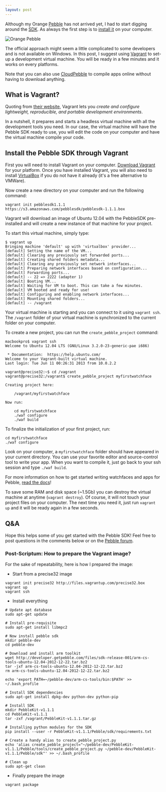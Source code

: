 ```yaml
---
layout: post
---
```


Although my Orange [Pebble][pebble] has not arrived yet, I had to start digging around the [SDK][pebblesdk]. As always the first step is to [install it][pebblesdkinstall] on your computer.

![Orange Pebble](http://i.imgur.com/YK57o.jpg)

The official approach might seem a little complicated to some developers and is not available on Windows. In this post, I suggest using [Vagrant][vagrant] to set-up a development virtual machine. You will be ready in a few minutes and it works on every platforms.

<!-- more -->

Note that you can also use [CloudPebble][cloudpebble] to compile apps online without having to download anything.

## What is Vagrant?

Quoting from [their website][vagrant], Vagrant lets you _create and configure lightweight, reproducible, and portable development environments_.

In a nutshell, it prepares and starts a headless virtual machine with all the development tools you need. In our case, the virtual machine will have the Pebble SDK ready to use, you will edit the code on your computer and have the virtual machine compile your code.

## Install the Pebble SDK through Vagrant

First you will need to install Vagrant on your computer. [Download Vagrant][vagrantdownload] for your platform. Once you have installed Vagrant, you will also need to install [VirtualBox][virtualbox] if you do not have it already (it's a free alternative to VMWare).

Now create a new directory on your computer and run the following command:

    vagrant init pebblesdk1.1.1 https://s3.amazonaws.com/pebblesdk/pebblesdk-1.1.1.box

Vagrant will download an image of Ubuntu 12.04 with the PebbleSDK pre-installed and will create a new instance of that machine for your project.

To start this virtual machine, simply type:

    $ vagrant up
    Bringing machine 'default' up with 'virtualbox' provider...
    [default] Setting the name of the VM...
    [default] Clearing any previously set forwarded ports...
    [default] Creating shared folders metadata...
    [default] Clearing any previously set network interfaces...
    [default] Preparing network interfaces based on configuration...
    [default] Forwarding ports...
    [default] -- 22 => 2222 (adapter 1)
    [default] Booting VM...
    [default] Waiting for VM to boot. This can take a few minutes.
    [default] VM booted and ready for use!
    [default] Configuring and enabling network interfaces...
    [default] Mounting shared folders...
    [default] -- /vagrant

Your virtual machine is starting and you can connect to it using `vagrant ssh`. The `/vagrant` folder of your virtual machine is synchronized to the current folder on your computer.

To create a new project, you can run the `create_pebble_project` command:

    macbookpro$ vagrant ssh
    Welcome to Ubuntu 12.04 LTS (GNU/Linux 3.2.0-23-generic-pae i686)

     * Documentation:  https://help.ubuntu.com/
    Welcome to your Vagrant-built virtual machine.
    Last login: Tue Jun 11 00:26:31 2013 from 10.0.2.2
    
    vagrant@precise32:~$ cd /vagrant
    vagrant@precise32:/vagrant$ create_pebble_project myfirstwatchface

    Creating project here:

    	/vagrant/myfirstwatchface

    Now run:

    	cd myfirstwatchface
    	./waf configure
    	./waf build
      
To finalize the initialization of your first project, run:
      
    cd myfirstwatchface
    ./waf configure
      
Look on your computer, a `myfirstwatchface` folder should have appeared in your current directory. You can use your favorite editor and source-control tool to write your app.  When you want to compile it, just go back to your ssh session and type `./waf build`.

For more information on how to get started writing watchfaces and apps for Pebble, [read the docs][pebblesdkdoc]!

To save some RAM and disk space (~1.5Gb) you can destroy the virtual machine at anytime (`vagrant destroy`). Of course, it will not touch your project files on your computer. The next time you need it, just run `vagrant up` and it will be ready again in a few seconds.

## Q&A

Hope this helps some of you get started with the Pebble SDK! Feel free to post questions in the comments below or on the [Pebble forum][pebbleforum].

### Post-Scriptum: How to prepare the Vagrant image?

For the sake of repeatability, here is how I prepared the image:

 * Start from a precise32 image

<!-- leave list mode -->
    vagrant init precise32 http://files.vagrantup.com/precise32.box
    vagrant up    
    vagrant ssh

 * Install everything

<!-- leave list mode -->
    # Update apt database
    sudo apt-get update

    # Install pre-requisite
    sudo apt-get install libmpc2

    # Now install pebble sdk
    mkdir pebble-dev
    cd pebble-dev

    # Download and install arm toolkit
    wget http://developer.getpebble.com/files/sdk-release-001/arm-cs-tools-ubuntu-12.04-2012-12-22.tar.bz2
    tar -jxf arm-cs-tools-ubuntu-12.04-2012-12-22.tar.bz2
    rm arm-cs-tools-ubuntu-12.04-2012-12-22.tar.bz2

    echo 'export PATH=~/pebble-dev/arm-cs-tools/bin:$PATH' >> ~/.bash_profile

    # Install SDK dependencies
    sudo apt-get install dpkg-dev python-dev python-pip

    # Install SDK
    mkdir PebbleKit-v1.1.1
    cd PebbleKit-v1.1.1
    tar -zxf /vagrant/PebbleKit-v1.1.1.tar.gz

    # Installing python modules for the SDK
    pip install --user -r PebbleKit-v1.1.1/Pebble/sdk/requirements.txt

    # Create a handy alias to create_pebble_project.py
    echo 'alias create_pebble_project="~/pebble-dev/PebbleKit-v1.1.1/Pebble/tools/create_pebble_project.py ~/pebble-dev/PebbleKit-v1.1.1/Pebble/sdk"' >> ~/.bash_profile

    # Clean up
    sudo apt-get clean  

 * Finally prepare the image

<!-- leave list mode -->    
    vagrant package
    

[pebble]: http://getpebble.com
[pebblesdk]: https://github.com/pebble/pebblekit/
[cloudpebble]: https://cloudpebble.net/
[pebblesdkinstall]: http://developer.getpebble.com/1/01_GetStarted/01_Step_1
[vagrant]: http://vagrantup.com
[vagrantdownload]: http://downloads.vagrantup.com/
[virtualbox]: https://www.virtualbox.org/wiki/Downloads
[pebblesdkdoc]: http://developer.getpebble.com/1/02_Guides/01_AppsVsWatchfaces
[pebbleforum]: http://forums.getpebble.com/discussion/5951/install-the-sdk-in-minutes-on-any-operating-system-with-vagrant